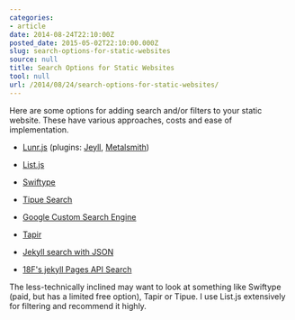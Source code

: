 ```yaml
---
categories:
- article
date: 2014-08-24T22:10:00Z
posted_date: 2015-05-02T22:10:00.000Z
slug: search-options-for-static-websites
source: null
title: Search Options for Static Websites
tool: null
url: /2014/08/24/search-options-for-static-websites/
---
```


Here are some options for adding search and/or filters to your static website. These have various approaches, costs and ease of implementation.

- [Lunr.js](http://lunrjs.com/) (plugins: [Jeyll](https://github.com/slashdotdash/jekyll-lunr-js-search), [Metalsmith](https://github.com/CMClay/metalsmith-lunr))
- [List.js](http://listjs.com/)
- [Swiftype](https://swiftype.com/)
- [Tipue Search](http://www.tipue.com/search/)
- [Google Custom Search Engine](https://www.google.com/cse/)
- [Tapir](http://tapirgo.com/)
- [Jekyll search with JSON](http://mathayward.com/jekyll-search/)

- [18F's jekyll Pages API Search](https://github.com/18F/jekyll_pages_api_search)

The less-technically inclined may want to look at something like Swiftype (paid, but has a limited free option), Tapir or Tipue. I use List.js extensively for filtering and recommend it highly.


